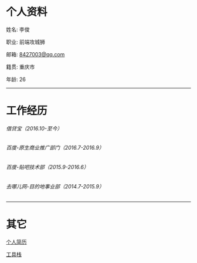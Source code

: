 # 个人资料

姓名: 李俊

职业: 前端攻城狮

邮箱: 8427003@qq.com

籍贯: 重庆市

年龄: 26

---

# 工作经历

###### 借贷宝（2016.10-至今）

###### 百度-原生商业推广部门（2016.7-2016.9）

###### 百度-贴吧技术部（2015.9-2016.6）

###### 去哪儿网-目的地事业部（2014.7-2015.9）

---

# 其它

[个人简历](https://www.css3.io/resume.html)

[工具栈](https://www.css3.io/resume.html)

